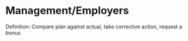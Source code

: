 # Management/Employers

Definition: Compare plan against actual, take corrective action, request a bonus